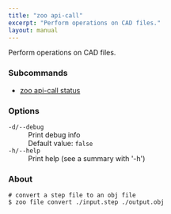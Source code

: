 ```yaml
---
title: "zoo api-call"
excerpt: "Perform operations on CAD files."
layout: manual
---
```


Perform operations on CAD files.

### Subcommands

* [zoo api-call status](./zoo_api-call_status)

### Options

<dl class="flags">
   <dt><code>-d/--debug</code></dt>
   <dd>Print debug info<br/>Default value: <code>false</code></dd>

   <dt><code>-h/--help</code></dt>
   <dd>Print help (see a summary with '-h')</dd>
</dl>


### About

```
# convert a step file to an obj file
$ zoo file convert ./input.step ./output.obj
```